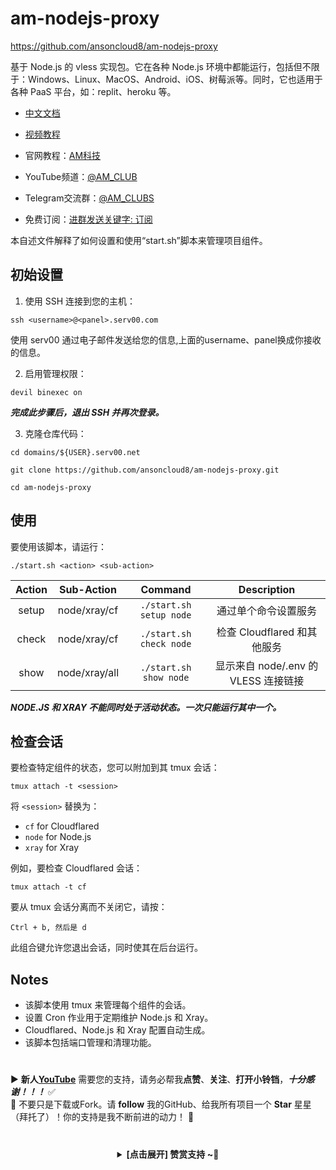 # am-nodejs-proxy
https://github.com/ansoncloud8/am-nodejs-proxy

基于 Node.js 的 vless 实现包。它在各种 Node.js 环境中都能运行，包括但不限于：Windows、Linux、MacOS、Android、iOS、树莓派等。同时，它也适用于各种 PaaS 平台，如：replit、heroku 等。

- [中文文档](./README_CN.md) 
- [视频教程](https://youtu.be/tj9uD575R80)

- 官网教程：[AM科技](https://am.809098.xyz)
- YouTube频道：[@AM_CLUB](https://youtube.com/@AM_CLUB)
- Telegram交流群：[@AM_CLUBS](https://t.me/AM_CLUBS)
- 免费订阅：[进群发送关键字: 订阅](https://t.me/AM_CLUBS)


本自述文件解释了如何设置和使用“start.sh”脚本来管理项目组件。

## 初始设置

1. 使用 SSH 连接到您的主机：

```
ssh <username>@<panel>.serv00.com
```

使用 serv00 通过电子邮件发送给您的信息,上面的username、panel换成你接收的信息。

2. 启用管理权限：

```
devil binexec on
```

***完成此步骤后，退出 SSH 并再次登录。***

3. 克隆仓库代码：

```
cd domains/${USER}.serv00.net
```
```
git clone https://github.com/ansoncloud8/am-nodejs-proxy.git
```
```
cd am-nodejs-proxy
```

## 使用

要使用该脚本，请运行：

```
./start.sh <action> <sub-action>
```

| Action |  Sub-Action   |         Command         |                  Description                   |
| :----: | :-----------: | :---------------------: | :--------------------------------------------: |
| setup  |   node/xray/cf   | `./start.sh setup node` |      通过单个命令设置服务       |
| check  |   node/xray/cf   | `./start.sh check node` |    检查 Cloudflared 和其他服务      |
|  show  | node/xray/all | `./start.sh show node`  | 显示来自 node/.env 的 VLESS 连接链接 |

***NODE.JS 和 XRAY 不能同时处于活动状态。一次只能运行其中一个。***

## 检查会话

要检查特定组件的状态，您可以附加到其 tmux 会话：

```
tmux attach -t <session>
```

将 `<session>` 替换为：

- `cf` for Cloudflared
- `node` for Node.js
- `xray` for Xray

例如，要检查 Cloudflared 会话：

```
tmux attach -t cf
```

要从 tmux 会话分离而不关闭它，请按：

```
Ctrl + b, 然后是 d
```

此组合键允许您退出会话，同时使其在后台运行。

## Notes

- 该脚本使用 tmux 来管理每个组件的会话。
- 设置 Cron 作业用于定期维护 Node.js 和 Xray。
- Cloudflared、Node.js 和 Xray 配置自动生成。
- 该脚本包括端口管理和清理功能。

 #
▶️ **新人[YouTube](https://youtube.com/@AM_CLUB)** 需要您的支持，请务必帮我**点赞**、**关注**、**打开小铃铛**，***十分感谢！！！*** ✅
</br>🎁 不要只是下载或Fork。请 **follow** 我的GitHub、给我所有项目一个 **Star** 星星（拜托了）！你的支持是我不断前进的动力！ 💖
  
 # 
<center><details><summary><strong> [点击展开] 赞赏支持 ~🧧</strong></summary>
*我非常感谢您的赞赏和支持，它们将极大地激励我继续创新，持续产生有价值的工作。*
  
- **USDT-TRC20:** `TWTxUyay6QJN3K4fs4kvJTT8Zfa2mWTwDD`
  
</details></center>


